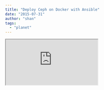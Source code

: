 ```yaml
---
title: "Deploy Ceph on Docker with Ansible"
date: "2015-07-31"
author: "shan"
tags: 
  - "planet"
---
```


<iframe src="https://www.youtube.com/embed/DQYZU1VsqXc"></iframe>
